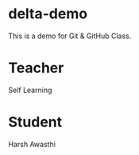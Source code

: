 # delta-demo
This is a demo for Git &amp; GitHub Class.

# Teacher
Self Learning
# Student
Harsh Awasthi